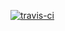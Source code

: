 [![travis-ci](https://api.travis-ci.org/share-group/share-node.svg?branch=master)](https://travis-ci.org/share-group/share-node)